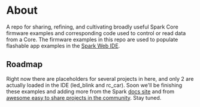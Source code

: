 About
=====

A repo for sharing, refining, and cultivating broadly useful Spark Core firmware examples and corresponding code used to control or read data from a Core. The firmware examples in this repo are used to populate flashable app examples in the [Spark Web IDE](https://www.spark.io/build).

Roadmap
-------

Right now there are placeholders for several projects in here, and only 2 are actually loaded in the IDE (led_blink and rc_car).  Soon we'll be finishing these examples and adding more from the Spark [docs site](http://docs.spark.io/#/examples) and from [awesome easy to share projects in the community](https://community.spark.io/category/project-share). Stay tuned.

